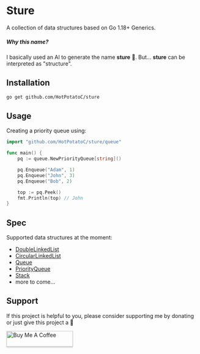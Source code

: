 # Sture

A collection of data structures based on Go 1.18+ Generics.

##### Why this name?

I basically used an AI to generate the name **sture** 🗿. But... **sture** can be interpreted as "structure".

## Installation

```bash
go get github.com/HotPotatoC/sture
```

## Usage

Creating a priority queue using:

```go
import "github.com/HotPotatoC/sture/queue"

func main() {
    pq := queue.NewPriorityQueue[string]()

    pq.Enqueue("Adam", 1)
    pq.Enqueue("John", 3)
    pq.Enqueue("Bob", 2)

    top := pq.Peek()
    fmt.Println(top) // John
}
```

## Spec

Supported data structures at the moment:

- [DoubleLinkedList](./linkedlist/linked_list.go)
- [CircularLinkedList](./linkedlist/circular_linked_list.go)
- [Queue](./queue/queue.go)
- [PriorityQueue](./queue/priority_queue.go)
- [Stack](./stack/stack.go)
- more to come...

## Support

If this project is helpful to you, please consider supporting me by donating or just give this project a 🌟

<a href="https://www.buymeacoffee.com/hotpotato" target="_blank"><img src="https://www.buymeacoffee.com/assets/img/custom_images/orange_img.png" alt="Buy Me A Coffee" style="height: 41px !important;width: 174px !important;box-shadow: 0px 3px 2px 0px rgba(190, 190, 190, 0.5) !important;-webkit-box-shadow: 0px 3px 2px 0px rgba(190, 190, 190, 0.5) !important;" ></a>
